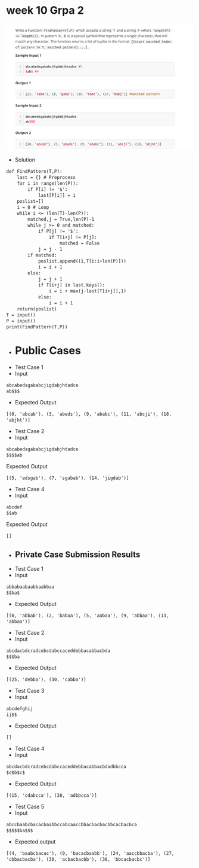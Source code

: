 # week 10 Grpa 2

![](2022-12-14-16-32-45.png)

- Solution 
```
def FindPattern(T,P):
    last = {} # Preprocess
    for i in range(len(P)):
        if P[i] != '$':
            last[P[i]] = i
    poslist=[]
    i = 0 # Loop
    while i <= (len(T)-len(P)):
        matched,j = True,len(P)-1
        while j >= 0 and matched:
            if P[j] != '$':
                if T[i+j] != P[j]:
                    matched = False
            j = j - 1            
        if matched:
            poslist.append((i,T[i:i+len(P)]))
            i = i + 1
        else:
            j = j + 1
            if T[i+j] in last.keys():
                i = i + max(j-last[T[i+j]],1)
            else:
                i = i + 1
    return(poslist)
T = input()
P = input()
print(FindPattern(T,P))
```
- # Public Cases
- Test Case 1
- Input
```
abcabedsgababcjigdabjhtadce
ab$$$
```
- Expected Output
```
[(0, 'abcab'), (3, 'abeds'), (9, 'ababc'), (11, 'abcji'), (18, 'abjht')]
```
- Test Case 2
- Input
```
abcabedsgababcjigdabjhtadce
$$$$ab
```
Expected Output
```
[(5, 'edsgab'), (7, 'sgabab'), (14, 'jigdab')]
```
- Test Case 4
- Input
```
abcdef
$$ab
```
Expected Output
```
[]
```
- ## Private Case Submission Results
- Test Case 1
- Input
```
abbabaabaabbaabbaa
$$ba$
```
- Expected Output
```
[(0, 'abbab'), (2, 'babaa'), (5, 'aabaa'), (9, 'abbaa'), (13, 'abbaa')]
```
- Test Case 2
- Input
```
abcdacbdcradcebcdabccaceddebbacabbacbda
$$$ba
```
- Expected Output
```
[(25, 'debba'), (30, 'cabba')]
```
- Test Case 3
- Input
```
abcdefghij
ij$$
```
- Expected Output
```
[]
```
- Test Case 4
- Input
```
abcdacbdcradcebcdabccaceddebbacabbacbdadbbcca
$d$b$c$
```
- Expected Output
```
[(15, 'cdabcca'), (38, 'adbbcca')]
```

- Test Case 5
- Input
```
abccbaabcbacacbaabbccabcaaccbbacbacbacbbcacbacbca
$$$$$ba$$$
```
- Expected output
```
[(4, 'baabcbacac'), (9, 'bacacbaabb'), (24, 'aaccbbacba'), (27, 'cbbacbacba'), (30, 'acbacbacbb'), (38, 'bbcacbacbc')]
```